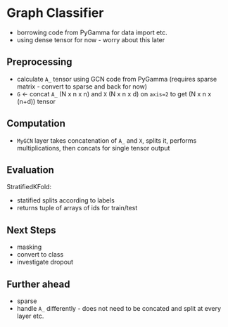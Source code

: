 # Graph Classifier


- borrowing code from PyGamma for data import etc.
- using dense tensor for now - worry about this later


## Preprocessing

- calculate `A_` tensor using GCN code from PyGamma (requires sparse matrix - convert to sparse and back for now)
- `G` <- concat `A_` (N x n x n) and `X` (N x n x d) on `axis=2` to get (N x n x (n+d)) tensor


## Computation

- `MyGCN` layer takes concatenation of `A_` and `X`, splits it, performs multiplications, then concats for single tensor output

## Evaluation

StratifiedKFold:
- statified splits according to labels
- returns tuple of arrays of ids for train/test

## Next Steps

- masking
- convert to class
- investigate dropout


## Further ahead

- sparse
- handle `A_` differently - does not need to be concated and split at every layer etc.


